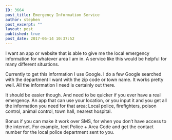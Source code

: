 ```yaml
---
ID: 3664
post_title: Emergency Information Service
author: stephen
post_excerpt: ""
layout: post
published: true
post_date: 2017-06-14 10:37:52
---
```

<p id="08af" class="graf graf--p graf-after--h3">I want an app or website that is able to give me the local emergency information for whatever area I am in. A service like this would be helpful for many different situations.</p>
<p id="ce49" class="graf graf--p graf-after--p">Currently to get this information I use Google. I do a few Google searched with the department I want with the zip code or town name. It works pretty well. All the information I need is certainly out there.</p>
<p id="548e" class="graf graf--p graf-after--p">It should be easier though. And need to be quicker if you ever have a real emergency. An app that can use your location, or you input it and you get all the information you need for that area; Local police, firefighters, poison control, animal control, town hall, nearest hospital.</p>
<p id="66e4" class="graf graf--p graf-after--p graf--trailing">Bonus if you can make it work over SMS, for when you don’t have access to the internet. For example, text Police + Area Code and get the contact number for the local police department sent to you.</p>